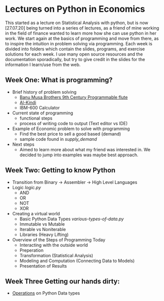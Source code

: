 # Lectures on Python in Economics
This started as a lecture on Statistical Analysis with python, but is now [27.07.20] being turned into a series of lectures, as a friend of mine working in the field of finance wanted to learn more how she can use python in her work. We start again at the basics of programming and move from there, as to inspire the intuition in problem solving via programming. Each week is divided into folders which contain the slides, programs, and exercise solutions for each week. I use many open source resources and the documentation sporadically, but try to give credit in the slides for the information I learn/use from the web.

## Week One: What is programming?
- Brief history of problem solving
  - [Banu Musa Brothers 9th Century Programmable flute](https://en.wikipedia.org/wiki/Ban%C5%AB_M%C5%ABs%C4%81)
  - [Al-Kindi](https://de.wikipedia.org/wiki/Al-Kind%C4%AB#Kryptologie)
  - IBM-600 Calculator
- Current state of programming
  - functional steps
  - process of writing code to output (Text editor vs IDE)
- Example of Economic problem to solve with programming
  - Find the best price to sell a good based (demand)
  - sample code found in _supply_demand_
- Next steps
  - Aimed to learn more about what my friend was interested in. We decided to jump into examples was maybe best approach.

## Week Two: Getting to know Python
- Transition from Binary -> Assembler -> High Level Languages
- Logic _logic.py_
  - AND 
  - OR 
  - NOT 
  - XOR 
- Creating a virtual world 
  - Basic Python Data Types _various-types-of-data.py_
  - Immutable vs Mutable 
  - Iterable vs Noniterable 
  - Libraries (Heavy Lifting)
- Overview of the Steps of Programming Today 
  - Interacting with the outside world
  - Preperation 
  - Transformation (Statistical Analysis) 
  - Modeling and Computation (Connecting Data to Models) 
  - Presentation of Results

## Week Three Getting our hands dirty: 
- [Operations](https://docs.python.org/3/library/stdtypes.html) on Python Data types

